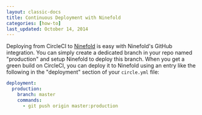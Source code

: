 ```yaml
---
layout: classic-docs
title: Continuous Deployment with Ninefold
categories: [how-to]
last_updated: October 14, 2014
---
```


Deploying from CircleCI to [Ninefold](https://ninefold.com/) is easy with Ninefold's GitHub integration.
You can simply create a dedicated branch in your repo named "production" and setup Ninefold to deploy
this branch. When you get a green build on CircleCI, you can deploy it to Ninefold using an entry like
the following in the "deployment" section of your `circle.yml` file:

```yaml
deployment:
  production:
    branch: master
    commands:
      - git push origin master:production
```
